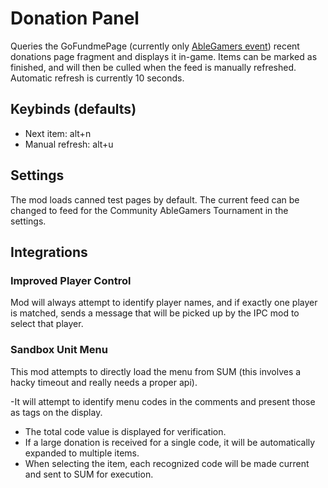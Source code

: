 # Donation Panel

Queries the GoFundmePage (currently only [AbleGamers event](https://fundrazr.com/campaigns/a11wc4/ab/753y8a?)) recent donations page fragment and displays it in-game.  Items can be marked as finished, and will then be culled when the feed is manually refreshed.  Automatic refresh is currently 10 seconds.

## Keybinds (defaults)

- Next item: alt+n
- Manual refresh: alt+u

## Settings

The mod loads canned test pages by default.  The current feed can be changed to feed for the Community AbleGamers Tournament in the settings.

## Integrations

### Improved Player Control

Mod will always attempt to identify player names, and if exactly one player is matched, sends a message that will be picked up by the IPC mod to select that player.

### Sandbox Unit Menu

This mod attempts to directly load the menu from SUM (this involves a hacky timeout and really needs a proper api).

-It will attempt to identify menu codes in the comments and present those as tags on the display.
- The total code value is displayed for verification.
- If a large donation is received for a single code, it will be automatically expanded to multiple items.
- When selecting the item, each recognized code will be made current and sent to SUM for execution.
